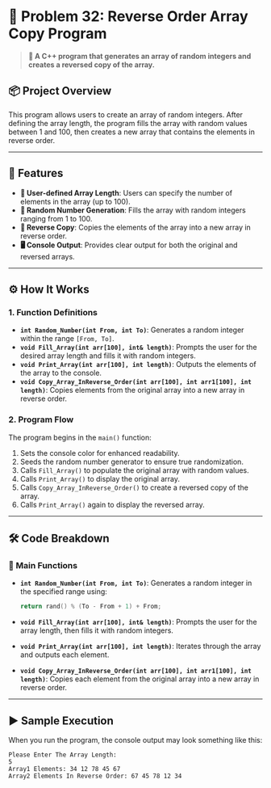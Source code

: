 # 🎲 Problem 32: Reverse Order Array Copy Program

> **🔄 A C++ program that generates an array of random integers and creates a reversed copy of the array.**

## 📦 Project Overview
This program allows users to create an array of random integers. After defining the array length, the program fills the array with random values between 1 and 100, then creates a new array that contains the elements in reverse order.

---

## 🌟 Features
- **🔢 User-defined Array Length**: Users can specify the number of elements in the array (up to 100).
- **🎲 Random Number Generation**: Fills the array with random integers ranging from 1 to 100.
- **🔄 Reverse Copy**: Copies the elements of the array into a new array in reverse order.
- **🖥️ Console Output**: Provides clear output for both the original and reversed arrays.

---

## ⚙️ How It Works
### 1. Function Definitions
- **`int Random_Number(int From, int To)`**: Generates a random integer within the range `[From, To]`.
- **`void Fill_Array(int arr[100], int& length)`**: Prompts the user for the desired array length and fills it with random integers.
- **`void Print_Array(int arr[100], int length)`**: Outputs the elements of the array to the console.
- **`void Copy_Array_InReverse_Order(int arr[100], int arr1[100], int length)`**: Copies elements from the original array into a new array in reverse order.

### 2. Program Flow
The program begins in the `main()` function:
1. Sets the console color for enhanced readability.
2. Seeds the random number generator to ensure true randomization.
3. Calls `Fill_Array()` to populate the original array with random values.
4. Calls `Print_Array()` to display the original array.
5. Calls `Copy_Array_InReverse_Order()` to create a reversed copy of the array.
6. Calls `Print_Array()` again to display the reversed array.

---

## 🛠️ Code Breakdown
### 🔹 Main Functions
- **`int Random_Number(int From, int To)`**: Generates a random integer in the specified range using:
  
    ```cpp
    return rand() % (To - From + 1) + From;
    ```
- **`void Fill_Array(int arr[100], int& length)`**: Prompts the user for the array length, then fills it with random integers.
- **`void Print_Array(int arr[100], int length)`**: Iterates through the array and outputs each element.
- **`void Copy_Array_InReverse_Order(int arr[100], int arr1[100], int length)`**: Copies each element from the original array into a new array in reverse order.

---

## ▶️ Sample Execution
When you run the program, the console output may look something like this:

```plaintext
Please Enter The Array Length:
5
Array1 Elements: 34 12 78 45 67 
Array2 Elements In Reverse Order: 67 45 78 12 34 
